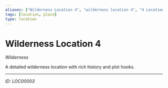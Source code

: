 ```yaml
---
aliases: ["Wilderness Location 4", "wilderness location 4", "4 Location Wilderness"]
tags: [location, place]
type: location
---
```


# Wilderness Location 4

*Wilderness*

A detailed wilderness location with rich history and plot hooks.

---
*ID: LOC00003*